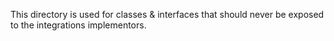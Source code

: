 This directory is used for classes & interfaces that should never be exposed to the integrations implementors.
